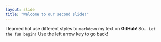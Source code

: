 ```yaml
---
layout: slide
title: "Welcome to our second slide!"
---
```

I learned hot use different styles to `markdown` my text on **GitHub**! So... `Let the fun begin!`
Use the left arrow key to go back!
